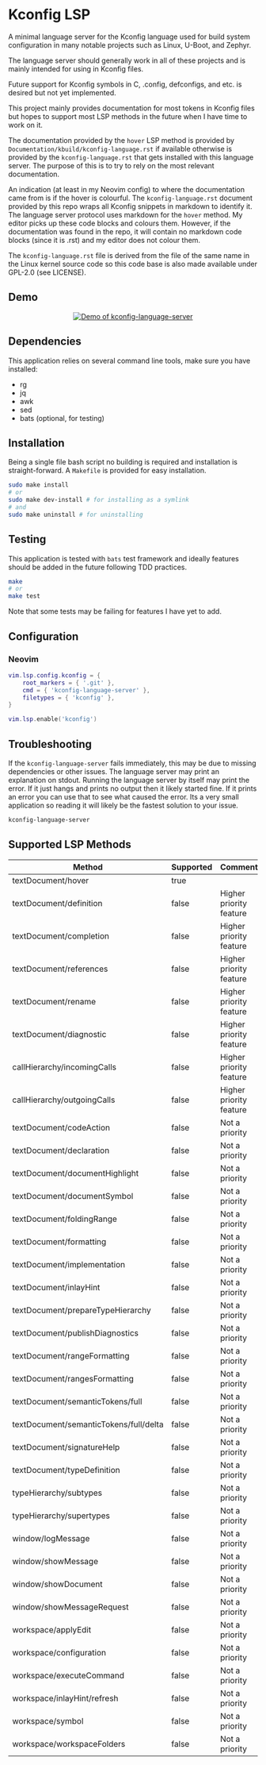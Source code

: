 
# Kconfig LSP

A minimal language server for the Kconfig language used for build system
configuration in many notable projects such as Linux, U-Boot, and Zephyr.

The language server should generally work in all of these projects and is
mainly intended for using in Kconfig files.

Future support for Kconfig symbols in C, .config, defconfigs, and etc. is
desired but not yet implemented.

This project mainly provides documentation for most tokens in Kconfig files but
hopes to support most LSP methods in the future when I have time to work on it.

The documentation provided by the `hover` LSP method is provided by
`Documentation/kbuild/kconfig-language.rst` if available otherwise is provided
by the `kconfig-language.rst` that gets installed with this language server.
The purpose of this is to try to rely on the most relevant documentation.

An indication (at least in my Neovim config) to where the documentation came
from is if the hover is colourful. The `kconfig-language.rst` document provided
by this repo wraps all Kconfig snippets in markdown to identify it. The
language server protocol uses markdown for the `hover` method. My editor picks
up these code blocks and colours them. However, if the documentation was found
in the repo, it will contain no markdown code blocks (since it is .rst) and my
editor does not colour them.

The `kconfig-language.rst` file is derived from the file of the same name in
the Linux kernel source code so this code base is also made available under
GPL-2.0 (see LICENSE).

## Demo

<div align="center">

[![Demo of kconfig-language-server](https://img.youtube.com/vi/N20begB_v9s/mqdefault.jpg)](https://www.youtube.com/watch?v=N20begB_v9s)

</div>

## Dependencies

This application relies on several command line tools, make sure you have
installed:
- rg
- jq
- awk
- sed
- bats (optional, for testing)

## Installation

Being a single file bash script no building is required and installation is
straight-forward. A `Makefile` is provided for easy installation.

```sh
sudo make install
# or
sudo make dev-install # for installing as a symlink
# and
sudo make uninstall # for uninstalling
```

## Testing

This application is tested with `bats` test framework and ideally features
should be added in the future following TDD practices.

```sh
make
# or
make test
```

Note that some tests may be failing for features I have yet to add.

## Configuration

### Neovim

```lua
vim.lsp.config.kconfig = {
    root_markers = { '.git' },
    cmd = { 'kconfig-language-server' },
    filetypes = { 'kconfig' },
}

vim.lsp.enable('kconfig')
```

## Troubleshooting

If the `kconfig-language-server` fails immediately, this may be due to missing
dependencies or other issues. The language server may print an explanation on
stdout. Running the language server by itself may print the error. If it just
hangs and prints no output then it likely started fine. If it prints an error
you can use that to see what caused the error. Its a very small application so
reading it will likely be the fastest solution to your issue.

```sh
kconfig-language-server
```

## Supported LSP Methods

| Method | Supported | Comment |
|--------|-----------|---------|
|textDocument/hover|true||
|textDocument/definition|false|Higher priority feature|
|textDocument/completion|false|Higher priority feature|
|textDocument/references|false|Higher priority feature|
|textDocument/rename|false|Higher priority feature|
|textDocument/diagnostic|false|Higher priority feature|
|callHierarchy/incomingCalls|false|Higher priority feature|
|callHierarchy/outgoingCalls|false|Higher priority feature|
|textDocument/codeAction|false|Not a priority|
|textDocument/declaration|false|Not a priority|
|textDocument/documentHighlight|false|Not a priority|
|textDocument/documentSymbol|false|Not a priority|
|textDocument/foldingRange|false|Not a priority|
|textDocument/formatting|false|Not a priority|
|textDocument/implementation|false|Not a priority|
|textDocument/inlayHint|false|Not a priority|
|textDocument/prepareTypeHierarchy|false|Not a priority|
|textDocument/publishDiagnostics|false|Not a priority|
|textDocument/rangeFormatting|false|Not a priority|
|textDocument/rangesFormatting|false|Not a priority|
|textDocument/semanticTokens/full|false|Not a priority|
|textDocument/semanticTokens/full/delta|false|Not a priority|
|textDocument/signatureHelp|false|Not a priority|
|textDocument/typeDefinition|false|Not a priority|
|typeHierarchy/subtypes|false|Not a priority|
|typeHierarchy/supertypes|false|Not a priority|
|window/logMessage|false|Not a priority|
|window/showMessage|false|Not a priority|
|window/showDocument|false|Not a priority|
|window/showMessageRequest|false|Not a priority|
|workspace/applyEdit|false|Not a priority|
|workspace/configuration|false|Not a priority|
|workspace/executeCommand|false|Not a priority|
|workspace/inlayHint/refresh|false|Not a priority|
|workspace/symbol|false|Not a priority|
|workspace/workspaceFolders|false|Not a priority|

